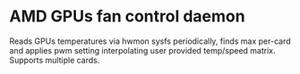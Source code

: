 # AMD GPUs fan control daemon

Reads GPUs temperatures via hwmon sysfs periodically, finds max per-card and applies pwm setting interpolating user provided temp/speed matrix. Supports multiple cards.